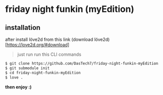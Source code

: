 # friday night funkin (myEdition)

## installation
after install löve2d from this link
(download löve2d)[https://love2d.org/#download]

> just run run this CLI commands
```bash
$ git clone https://github.com/DasTech7/friday-night-funkin-myEdition
$ git submodule init
$ cd friday-night-funkin-myEdition
$ love .
```

**then enjoy :)**
